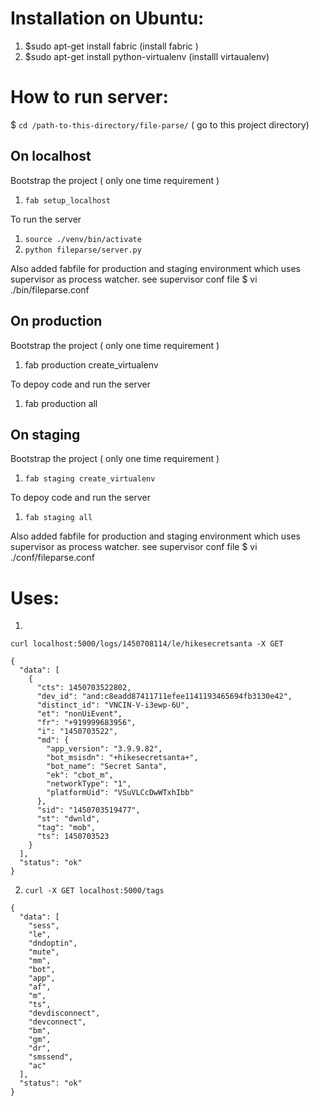 Installation on Ubuntu:
=======================
1. $sudo apt-get install fabric              (install fabric )
2. $sudo apt-get install python-virtualenv   (installl virtaualenv)

How to run server:
=================

$ `cd /path-to-this-directory/file-parse/`  ( go to this project directory)

On localhost
-------------
Bootstrap the project ( only one time requirement )
1. `fab setup_localhost`

To run the server
1. `source ./venv/bin/activate` 
2. `python fileparse/server.py` 

Also added fabfile for production and staging environment which uses supervisor as process watcher.
see supervisor conf file
$ vi ./bin/fileparse.conf 


On production
-------------
Bootstrap the project ( only one time requirement )
1. fab production create_virtualenv

To depoy code and run the server
1. fab production all


On staging
-------------
Bootstrap the project ( only one time requirement )
1. `fab staging create_virtualenv`

To depoy code and run the server
1. `fab staging all`  

Also added fabfile for production and staging environment which uses supervisor as process watcher.
see supervisor conf file
$ vi ./conf/fileparse.conf

 
Uses:
=====
1. 
  `curl localhost:5000/logs/1450708114/le/hikesecretsanta -X GET`
```
{
  "data": [
    {
      "cts": 1450703522802, 
      "dev_id": "and:c8eadd87411711efee1141193465694fb3130e42", 
      "distinct_id": "VNCIN-V-i3ewp-6U", 
      "et": "nonUiEvent", 
      "fr": "+919999683956", 
      "i": "1450703522", 
      "md": {
        "app_version": "3.9.9.82", 
        "bot_msisdn": "+hikesecretsanta+", 
        "bot_name": "Secret Santa", 
        "ek": "cbot_m", 
        "networkType": "1", 
        "platformUid": "VSuVLCcDwWTxhIbb"
      }, 
      "sid": "1450703519477", 
      "st": "dwnld", 
      "tag": "mob", 
      "ts": 1450703523
    }
  ], 
  "status": "ok"
}
```
2. 
   `curl -X GET localhost:5000/tags`

```
{
  "data": [
    "sess", 
    "le", 
    "dndoptin", 
    "mute", 
    "mm", 
    "bot", 
    "app", 
    "af", 
    "m", 
    "ts", 
    "devdisconnect", 
    "devconnect", 
    "bm", 
    "gm", 
    "dr", 
    "smssend", 
    "ac"
  ], 
  "status": "ok"
}
```
